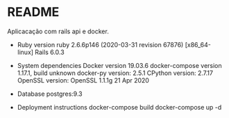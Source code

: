 # README

Aplicacação com rails api e docker. 

* Ruby version 
  ruby 2.6.6p146 (2020-03-31 revision 67876) [x86_64-linux]
  Rails 6.0.3 

* System dependencies 
  Docker version 19.03.6
  docker-compose version 1.17.1, build unknown
  docker-py version: 2.5.1
  CPython version: 2.7.17
  OpenSSL version: OpenSSL 1.1.1g  21 Apr 2020

* Database
  postgres:9.3

* Deployment instructions
  docker-compose build
  docker-compose up -d
